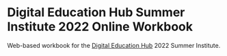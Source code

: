 # Digital Education Hub Summer Institute 2022 Online Workbook

Web-based workbook for the [Digital Education Hub](https://www.digitaleducationhub.org/) 2022 Summer Institute.
